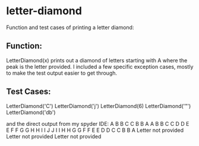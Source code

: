 # letter-diamond
Function and test cases of printing a letter diamond:


## Function:
LetterDiamond(x) prints out a diamond of letters starting with A where the peak is the letter provided.
I included a few specific exception cases, mostly to make the test output easier to get through.


## Test Cases:
LetterDiamond('C')
LetterDiamond('j')
LetterDiamond(6)
LetterDiamond('"')
LetterDiamond('db')


and the direct output from my spyder IDE:
  A
 B B
C   C
 B B
  A
         A
        B B
       C   C
      D     D
     E       E
    F         F
   G           G
  H             H
 I               I
J                 J
 I               I
  H             H
   G           G
    F         F
     E       E
      D     D
       C   C
        B B
         A
Letter not provided
Letter not provided
Letter not provided
